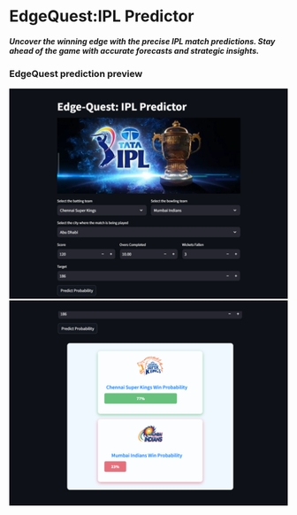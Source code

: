 # EdgeQuest:IPL Predictor
<h5><i>Uncover the winning edge with the precise IPL match predictions. Stay ahead of the game with accurate forecasts and strategic insights.</i></h5>


### EdgeQuest prediction preview
![Match_Input](https://github.com/Rashid9226/EdgeQuest-IPL-Predictor/blob/main/images/EQ_1.PNG)
<br>
![Prediction Proba](https://github.com/Rashid9226/EdgeQuest-IPL-Predictor/blob/main/images/EQ_2.PNG)
